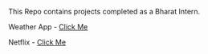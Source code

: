 This Repo contains projects completed as a Bharat Intern.


Weather App - [Click Me](https://shivambansal96.github.io/Bharat_Intern/Task_2_(Weather_App)/) 

Netflix  - [Click Me](https://shivambansal96.github.io/Bharat_Intern/Task_3_(Netflix)/)

